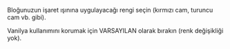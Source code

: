 Bloğunuzun işaret ışınına uygulayacağı rengi seçin (kırmızı cam, turuncu cam vb. gibi).

Vanilya kullanımını korumak için VARSAYILAN olarak bırakın (renk değişikliği yok).